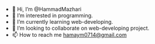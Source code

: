 - 👋 Hi, I’m @HammadMazhari
- 👀 I’m interested in programming.
- 🌱 I’m currently learning web-developing.
- 💞️ I’m looking to collaborate on web-developing project.
- 📫 How to reach me hamaym0714@gmail.com

<!---
HammadMazhari/HammadMazhari is a ✨ special ✨ repository because its `README.md` (this file) appears on your GitHub profile.
You can click the Preview link to take a look at your changes.
--->
